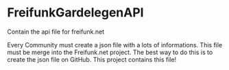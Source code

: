 FreifunkGardelegenAPI
=====================

Contain the api file for freifunk.net

Every Community must create a json file with a lots of informations.
This file must be merge into the Freifunk.net project.
The best way to do this is to create the json file on GitHub.
This project contains this file!

